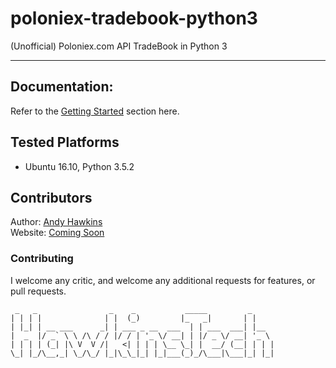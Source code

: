# poloniex-tradebook-python3
(Unofficial) Poloniex.com API TradeBook in Python 3
  
---
  
## Documentation: 
Refer to the [Getting Started](https://github.com/a904guy/poloniex-python3/wiki/Getting-Started) section here.
  
  
## Tested Platforms
 - Ubuntu 16.10, Python 3.5.2
  
## Contributors
Author: [Andy Hawkins](http://github.com/a904guy)  
Website: [Coming Soon](http://hawkins.tech)  
  
### Contributing
I welcome any critic, and welcome any additional requests for features, or pull requests.
  
```
 _   _                _    _           _____         _
| | | |              | |  (_)         |_   _|       | |
| |_| | __ ___      _| | ___ _ __  ___  | | ___  ___| |__
|  _  |/ _` \ \ /\ / / |/ / | '_ \/ __| | |/ _ \/ __| '_ \
| | | | (_| |\ V  V /|   <| | | | \__ \_| |  __/ (__| | | |
\_| |_/\__,_| \_/\_/ |_|\_\_|_| |_|___(_)_/\___|\___|_| |_|
   
```
